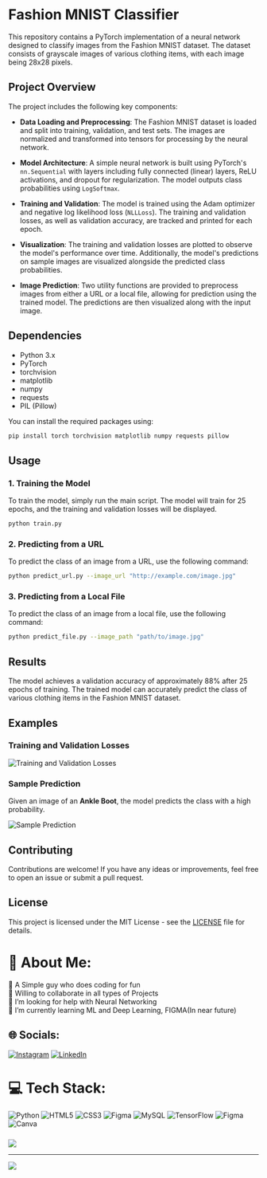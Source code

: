 
# Fashion MNIST Classifier

This repository contains a PyTorch implementation of a neural network designed to classify images from the Fashion MNIST dataset. The dataset consists of grayscale images of various clothing items, with each image being 28x28 pixels.

## Project Overview

The project includes the following key components:

- **Data Loading and Preprocessing**: The Fashion MNIST dataset is loaded and split into training, validation, and test sets. The images are normalized and transformed into tensors for processing by the neural network.
  
- **Model Architecture**: A simple neural network is built using PyTorch's `nn.Sequential` with layers including fully connected (linear) layers, ReLU activations, and dropout for regularization. The model outputs class probabilities using `LogSoftmax`.

- **Training and Validation**: The model is trained using the Adam optimizer and negative log likelihood loss (`NLLLoss`). The training and validation losses, as well as validation accuracy, are tracked and printed for each epoch.

- **Visualization**: The training and validation losses are plotted to observe the model's performance over time. Additionally, the model's predictions on sample images are visualized alongside the predicted class probabilities.

- **Image Prediction**: Two utility functions are provided to preprocess images from either a URL or a local file, allowing for prediction using the trained model. The predictions are then visualized along with the input image.

## Dependencies

- Python 3.x
- PyTorch
- torchvision
- matplotlib
- numpy
- requests
- PIL (Pillow)

You can install the required packages using:

```bash
pip install torch torchvision matplotlib numpy requests pillow
```

## Usage

### 1. Training the Model
To train the model, simply run the main script. The model will train for 25 epochs, and the training and validation losses will be displayed.

```bash
python train.py
```

### 2. Predicting from a URL
To predict the class of an image from a URL, use the following command:

```bash
python predict_url.py --image_url "http://example.com/image.jpg"
```

### 3. Predicting from a Local File
To predict the class of an image from a local file, use the following command:

```bash
python predict_file.py --image_path "path/to/image.jpg"
```

## Results

The model achieves a validation accuracy of approximately 88% after 25 epochs of training. The trained model can accurately predict the class of various clothing items in the Fashion MNIST dataset.

## Examples

### Training and Validation Losses

![Training and Validation Losses](path/to/loss_plot.png)

### Sample Prediction

Given an image of an **Ankle Boot**, the model predicts the class with a high probability.

![Sample Prediction](path/to/sample_prediction.png)

## Contributing

Contributions are welcome! If you have any ideas or improvements, feel free to open an issue or submit a pull request.

## License

This project is licensed under the MIT License - see the [LICENSE](LICENSE) file for details.

# 💫 About Me:
🔭 A Simple guy who does coding for fun<br>👯 Willing to collaborate in all types of Projects<br>🤝 I’m looking for help with Neural Networking<br>🌱 I’m currently learning ML and Deep Learning, FIGMA(In near future) <br>


## 🌐 Socials:
[![Instagram](https://img.shields.io/badge/Instagram-%23E4405F.svg?logo=Instagram&logoColor=white)](https://instagram.com/cr7._.haseeb) [![LinkedIn](https://img.shields.io/badge/LinkedIn-%230077B5.svg?logo=linkedin&logoColor=white)](https://www.linkedin.com/in/haseeb-ahsan-2b32a7293) 

# 💻 Tech Stack:
![Python](https://img.shields.io/badge/python-3670A0?style=for-the-badge&logo=python&logoColor=ffdd54) ![HTML5](https://img.shields.io/badge/html5-%23E34F26.svg?style=for-the-badge&logo=html5&logoColor=white) ![CSS3](https://img.shields.io/badge/css3-%231572B6.svg?style=for-the-badge&logo=css3&logoColor=white) ![Figma](https://img.shields.io/badge/figma-%23F24E1E.svg?style=for-the-badge&logo=figma&logoColor=white) ![MySQL](https://img.shields.io/badge/mysql-4479A1.svg?style=for-the-badge&logo=mysql&logoColor=white) ![TensorFlow](https://img.shields.io/badge/TensorFlow-%23FF6F00.svg?style=for-the-badge&logo=TensorFlow&logoColor=white) 
![Figma](https://img.shields.io/badge/figma-%23F24E1E.svg?style=for-the-badge&logo=figma&logoColor=white) 
![Canva](https://img.shields.io/badge/Canva-%2300C4CC.svg?style=for-the-badge&logo=Canva&logoColor=white)


###  
![](https://quotes-github-readme.vercel.app/api?type=horizontal&theme=radical)

---
[![](https://visitcount.itsvg.in/api?id=Nightskull100&icon=1&color=5)](https://visitcount.itsvg.in)

<!-- Proudly created with GPRM ( https://gprm.itsvg.in ) -->
